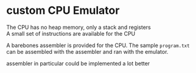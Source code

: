 # custom CPU Emulator

The CPU has no heap memory, only a stack and registers  
A small set of instructions are available for the CPU

A barebones assembler is provided for the CPU. The sample `program.txt` can be assembled with the
assembler and ran with the emulator.

assembler in particular could be implemented a lot better
